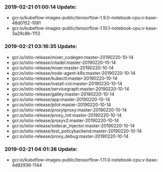 ### 2019-02-21 01:00:14 Update:

- gcr.io/kubeflow-images-public/tensorflow-1.9.0-notebook-cpu:v-base-48d0152-1081
- gcr.io/kubeflow-images-public/tensorflow-1.10.1-notebook-cpu:v-base-3a29c8b-1112
### 2019-02-21 03:16:35 Update:

- gcr.io/istio-release/mixer_codegen:master-20190220-10-14
- gcr.io/istio-release/citadel:master-20190220-10-14
- gcr.io/istio-release/mixer:master-20190220-10-14
- gcr.io/istio-release/node-agent-k8s:master-20190220-10-14
- gcr.io/istio-release/kubectl:master-20190220-10-14
- gcr.io/istio-release/install-cni:master-20190220-10-14
- gcr.io/istio-release/servicegraph:master-20190220-10-14
- gcr.io/istio-release/galley:master-20190220-10-14
- gcr.io/istio-release/app:master-20190220-10-14
- gcr.io/istio-release/pilot:master-20190220-10-14
- gcr.io/istio-release/proxytproxy:master-20190220-10-14
- gcr.io/istio-release/proxy_init:master-20190220-10-14
- gcr.io/istio-release/proxyv2:master-20190220-10-14
- gcr.io/istio-release/sidecar_injector:master-20190220-10-14
- gcr.io/istio-release/test_policybackend:master-20190220-10-14
- gcr.io/istio-release/proxy_debug:master-20190220-10-14
### 2019-02-21 04:01:38 Update:

- gcr.io/kubeflow-images-public/tensorflow-1.11.0-notebook-cpu:v-base-4d92936-1144
